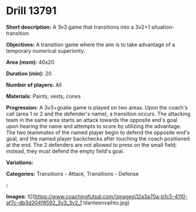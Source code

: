 # Drill 13791

**Short description:**
A 3v3 game that transitions into a 3v2+1 situation-transition.

**Objectives:**
A transition game where the aim is to take advantage of a temporary numerical superiority.

**Area (mxm):**
40x20

**Duration (min):**
20

**Number of players:**
All

**Materials:**
Paints, vests, cones

**Progression:**
A 3v3+goalie game is played on two areas. Upon the coach's call (area 1 or 2 and the defender's name), a transition occurs. The attacking team in the same area starts an attack towards the opposite end's goal upon hearing the name and attempts to score by utilizing the advantage. The two teammates of the named player begin to defend the opposite end's goal, and the named player backchecks after touching the coach positioned at the end. The 2 defenders are not allowed to press on the small field; instead, they must defend the empty field's goal.

**Variations:**


**Categories:**
Transitions - Attack, Transitions - Defense

**:**


**Images:**
![](https://www.coachingfutsal.com/\images\12a3a70a-b1c5-4110-af7c-db3d204f8592_3v3_3v2_1 tilanteenvaihto.jpg)

